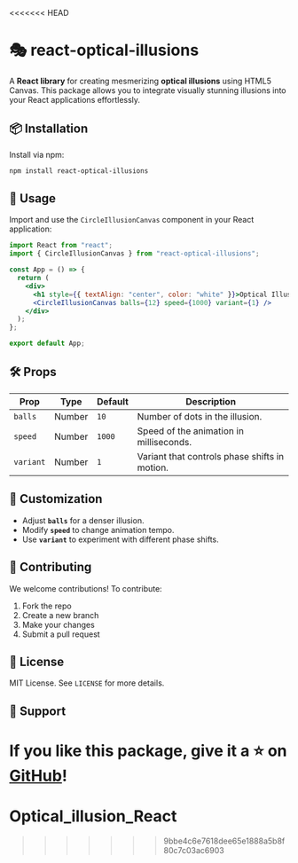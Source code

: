 <<<<<<< HEAD
# 🎭 react-optical-illusions

A **React library** for creating mesmerizing **optical illusions** using HTML5 Canvas. This package allows you to integrate visually stunning illusions into your React applications effortlessly.

## 📦 Installation

Install via npm:
```sh
npm install react-optical-illusions
```



## 🚀 Usage

Import and use the `CircleIllusionCanvas` component in your React application:

```jsx
import React from "react";
import { CircleIllusionCanvas } from "react-optical-illusions";

const App = () => {
  return (
    <div>
      <h1 style={{ textAlign: "center", color: "white" }}>Optical Illusion</h1>
      <CircleIllusionCanvas balls={12} speed={1000} variant={1} />
    </div>
  );
};

export default App;
```

## 🛠 Props

| Prop        | Type    | Default | Description |
|------------|--------|---------|-------------|
| `balls`    | Number | `10`     | Number of dots in the illusion. |
| `speed`    | Number | `1000`   | Speed of the animation in milliseconds. |
| `variant`  | Number | `1`      | Variant that controls phase shifts in motion. |

## 🎨 Customization
- Adjust **`balls`** for a denser illusion.
- Modify **`speed`** to change animation tempo.
- Use **`variant`** to experiment with different phase shifts.

## 🤝 Contributing
We welcome contributions! To contribute:
1. Fork the repo
2. Create a new branch
3. Make your changes
4. Submit a pull request

## 📜 License
MIT License. See `LICENSE` for more details.

## 🌟 Support
If you like this package, give it a ⭐ on [GitHub](https://github.com/fateisintersting/Optical_illusion_React)!
=======
# Optical_illusion_React
>>>>>>> 9bbe4c6e7618dee65e1888a5b8f80c7c03ac6903
